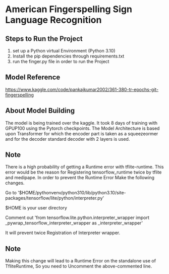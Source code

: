 # American Fingerspelling Sign Language Recognition 

## Steps to Run the Project

1. set up a Python virtual Environment (Python 3.10)
2. Install the pip dependencies through requirements.txt
3. run the finger.py file in order to run the Project


## Model Reference

https://www.kaggle.com/code/pankajkumar2002/361-380-tr-epochs-git-fingerspelling

## About Model Building

The model is being trained over the kaggle. It took 8 days of training with GPUP100 using the Pytorch checkpoints. The Model Architecture is based upon Transformer for which the encoder part is taken as a squeezeormer and for the decoder standard decoder with 2 layers is used.

## Note

There is a high probability of getting a Runtime error with tflite-runtime. This error would be the reason for Registering tensorflow_runtime twice by tflite and medipape. 
In order to prevent the Runtime Error Make the following changes.

Go to '$HOME/pythonvenv/python310/lib/python3.10/site-packages/tensorflow/lite/python/interpreter.py'

$HOME is your user directory

Comment out 'from tensorflow.lite.python.interpreter_wrapper import _pywrap_tensorflow_interpreter_wrapper as _interpreter_wrapper'

It will prevent twice Registration of Interpreter wrapper.

## Note

Making this change will lead to a Runtime Error on the standalone use of TfliteRuntime, So you need to Uncomment the above-commented line.

